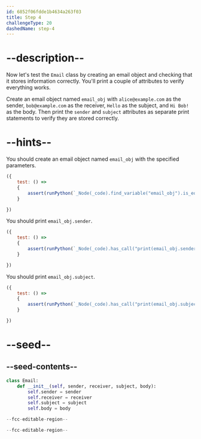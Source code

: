 ```yaml
---
id: 6852f06fdde1b4634a263f03
title: Step 4
challengeType: 20
dashedName: step-4
---
```


# --description--

Now let's test the `Email` class by creating an email object and checking that it stores information correctly. You'll print a couple of attributes to verify everything works.

Create an email object named `email_obj` with `alice@example.com` as the sender, `bob@example.com` as the receiver,  `Hello` as the subject, and `Hi Bob!` as the body. Then print the `sender` and `subject` attributes as separate print statements to verify they are stored correctly.

# --hints--

You should create an email object named `email_obj` with the specified parameters.

```js
({
    test: () => 
    {
        assert(runPython(`_Node(_code).find_variable("email_obj").is_equivalent("email_obj = Email('alice@example.com', 'bob@example.com', 'Hello', 'Hi Bob!')")`))
    }

})
```

You should print `email_obj.sender`.

```js
({
    test: () => 
    {
        assert(runPython(`_Node(_code).has_call("print(email_obj.sender)")`))
    }

})
```

You should print `email_obj.subject`.

```js
({
    test: () => 
    {
        assert(runPython(`_Node(_code).has_call("print(email_obj.subject)")`))
    }

})
```

# --seed--

## --seed-contents--

```py
class Email:
    def __init__(self, sender, receiver, subject, body):
        self.sender = sender
        self.receiver = receiver
        self.subject = subject
        self.body = body

--fcc-editable-region--

--fcc-editable-region--
```
